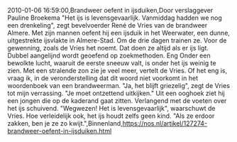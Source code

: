 2010-01-06 16:59:00,Brandweer oefent in ijsduiken,Door verslaggever Pauline Broekema "Het ijs is levensgevaarlijk. Vanmiddag hadden we nog een drenkeling", zegt bevelvoerder René de Vries van de brandweer Almere. Met zijn mannen oefent hij een ijsduik in het Weerwater, een dunne, uitgestrekte ijsvlakte in Almere-Stad. Om de drie dagen trainen ze. Voor de gewenning, zoals de Vries het noemt. Dat doen ze altijd als er ijs ligt. Dubbel aangelijnd wordt geoefend op zoekmethoden. Eng Onder een bewolkte lucht, waaruit de eerste sneeuw valt, is onder het ijs weinig te zien. Met een stralende zon zie je veel meer, vertelt de Vries. Of het eng is, vraag ik, in de veronderstelling dat dit woord niet voorkomt in het woordenboek van een brandweerman. "Ja, het blijft griezelig", zegt de Vries tot mijn verrassing. "Je moet ontzettend uitkijken." Uit een ooghoek ziet hij een jongen die op de kaderand gaat zitten. Verlangend met de voeten over het ijs schuivend. "Wegwezen! Het is levensgevaarlijk", waarschuwt de Vries. Hoe verleidelijk ook, het ijs houdt zelfs geen kind. "Als ze erdoor zakken, ben je ze zo kwijt.",Binnenland,https://nos.nl/artikel/127274-brandweer-oefent-in-ijsduiken.html